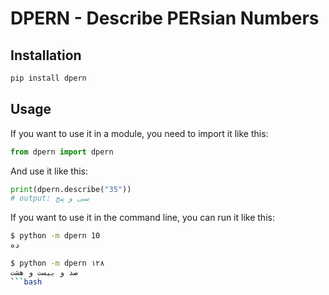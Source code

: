 # DPERN - Describe PERsian Numbers

## Installation

```bash
pip install dpern
```

## Usage

If you want to use it in a module, you need to import it like this:

```python
from dpern import dpern
```

And use it like this:

```python
print(dpern.describe("35"))
# output: سی و پنج
```

If you want to use it in the command line, you can run it like this:

```bash
$ python -m dpern 10
ده

$ python -m dpern ۱۲۸
صد و بیست و هشت
```bash
